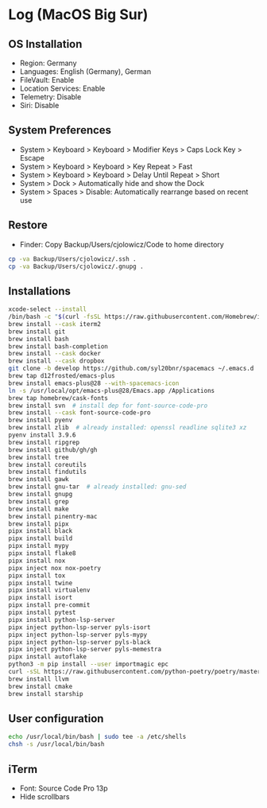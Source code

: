 # Log (MacOS Big Sur)

## OS Installation

- Region: Germany
- Languages: English (Germany), German
- FileVault: Enable
- Location Services: Enable
- Telemetry: Disable
- Siri: Disable

## System Preferences

- System > Keyboard > Keyboard > Modifier Keys > Caps Lock Key > Escape
- System > Keyboard > Keyboard > Key Repeat > Fast
- System > Keyboard > Keyboard > Delay Until Repeat > Short
- System > Dock > Automatically hide and show the Dock
- System > Spaces > Disable: Automatically rearrange based on recent use

## Restore

- Finder: Copy Backup/Users/cjolowicz/Code to home directory

```sh
cp -va Backup/Users/cjolowicz/.ssh .
cp -va Backup/Users/cjolowicz/.gnupg .
```

## Installations

```sh
xcode-select --install
/bin/bash -c "$(curl -fsSL https://raw.githubusercontent.com/Homebrew/install/HEAD/install.sh)"
brew install --cask iterm2
brew install git
brew install bash
brew install bash-completion
brew install --cask docker
brew install --cask dropbox
git clone -b develop https://github.com/syl20bnr/spacemacs ~/.emacs.d
brew tap d12frosted/emacs-plus
brew install emacs-plus@28 --with-spacemacs-icon
ln -s /usr/local/opt/emacs-plus@28/Emacs.app /Applications
brew tap homebrew/cask-fonts
brew install svn  # install dep for font-source-code-pro
brew install --cask font-source-code-pro
brew install pyenv
brew install zlib  # already installed: openssl readline sqlite3 xz
pyenv install 3.9.6
brew install ripgrep
brew install github/gh/gh
brew install tree
brew install coreutils
brew install findutils
brew install gawk
brew install gnu-tar  # already installed: gnu-sed
brew install gnupg
brew install grep
brew install make
brew install pinentry-mac
brew install pipx
pipx install black
pipx install build
pipx install mypy
pipx install flake8
pipx install nox
pipx inject nox nox-poetry
pipx install tox
pipx install twine
pipx install virtualenv
pipx install isort
pipx install pre-commit
pipx install pytest
pipx install python-lsp-server
pipx inject python-lsp-server pyls-isort
pipx inject python-lsp-server pyls-mypy
pipx inject python-lsp-server pyls-black
pipx inject python-lsp-server pyls-memestra
pipx install autoflake
python3 -m pip install --user importmagic epc
curl -sSL https://raw.githubusercontent.com/python-poetry/poetry/master/get-poetry.py | python3 -
brew install llvm
brew install cmake
brew install starship
```

## User configuration

```sh
echo /usr/local/bin/bash | sudo tee -a /etc/shells
chsh -s /usr/local/bin/bash
```

## iTerm

- Font: Source Code Pro 13p
- Hide scrollbars
